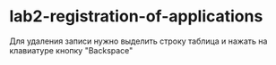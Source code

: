 # lab2-registration-of-applications
Для удаления записи нужно выделить строку таблица и нажать на клавиатуре кнопку "Backspace"
